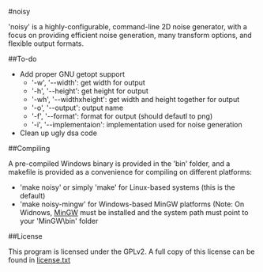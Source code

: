 #noisy

'noisy' is a highly-configurable, command-line 2D noise generator, with a 
focus on providing efficient noise generation, many transform options, and 
flexible output formats.

##To-do

* Add proper GNU getopt support
  * '-w', '--width': get width for output
  * '-h', '--height': get height for output
  * '-wh', '--widthxheight': get width and height together for output
  * '-o', '--output': output name
  * '-f', '--format': format for output (should defautl to png)
  * '-i', '--implementaion': implementation used for noise generation
* Clean up ugly dsa code

##Compiling

A pre-compiled Windows binary is provided in the 'bin' folder, and a makefile 
is provided as a convenience for compiling on different platforms:

* 'make noisy' or simply 'make' for Linux-based systems (this is the default)
* 'make noisy-mingw' for Windows-based MinGW platforms (Note: On Widnows, [MinGW](https://www.mingw.org) must be installed and the system path must point to your 'MinGW\bin' folder

##License

This program is licensed under the GPLv2. A full copy of this license can be 
found in [license.txt](https://github.com/Torkue/noisy/blob/master/license.txt)


